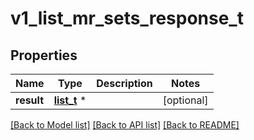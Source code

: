 # v1_list_mr_sets_response_t

## Properties
Name | Type | Description | Notes
------------ | ------------- | ------------- | -------------
**result** | [**list_t**](v1_mr_set_info.md) \* |  | [optional] 

[[Back to Model list]](../README.md#documentation-for-models) [[Back to API list]](../README.md#documentation-for-api-endpoints) [[Back to README]](../README.md)


